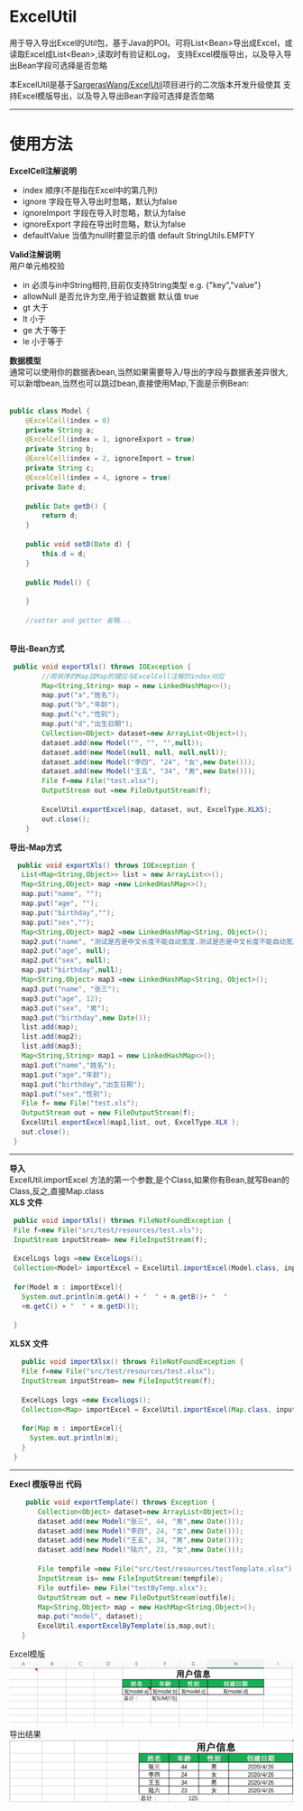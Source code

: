 # ExcelUtil
用于导入导出Excel的Util包，基于Java的POI。可将List&lt;Bean>导出成Excel，或读取Excel成List&lt;Bean>,读取时有验证和Log，
支持Excel模版导出，以及导入导出Bean字段可选择是否忽略
  
本ExcelUtil是基于[SargerasWang/ExcelUtil](https://github.com/SargerasWang/ExcelUtil)项目进行的二次版本开发升级使其
支持Excel模版导出，以及导入导出Bean字段可选择是否忽略
***
# 使用方法
**ExcelCell注解说明**
* index 顺序(不是指在Excel中的第几列)
* ignore 字段在导入导出时忽略，默认为false
* ignoreImport 字段在导入时忽略，默认为false
* ignoreExport 字段在导出时忽略，默认为false
* defaultValue 当值为null时要显示的值 default StringUtils.EMPTY 

**Valid注解说明**  
用户单元格校验
* in 必须与in中String相符,目前仅支持String类型 e.g. {"key","value"}
* allowNull 是否允许为空,用于验证数据 默认值 true
* gt 大于
* lt 小于
* ge 大于等于
* le 小于等于

 **数据模型**  
通常可以使用你的数据表bean,当然如果需要导入/导出的字段与数据表差异很大,可以新增bean,当然也可以跳过bean,直接使用Map,下面是示例Bean:
```Java  
  
public class Model {
    @ExcelCell(index = 0)
    private String a;
    @ExcelCell(index = 1, ignoreExport = true)
    private String b;
    @ExcelCell(index = 2, ignoreImport = true)
    private String c;
    @ExcelCell(index = 4, ignore = true)
    private Date d;

    public Date getD() {
        return d;
    }

    public void setD(Date d) {
        this.d = d;
    }
    
    public Model() {
    	
    }
    
    //setter and getter 省略...
  
```
 **导出-Bean方式**  
```Java  
 public void exportXls() throws IOException {
        //用排序的Map且Map的键应与ExcelCell注解的index对应
        Map<String,String> map = new LinkedHashMap<>();
        map.put("a","姓名");
        map.put("b","年龄");
        map.put("c","性别");
        map.put("d","出生日期");
        Collection<Object> dataset=new ArrayList<Object>();
        dataset.add(new Model("", "", "",null));
        dataset.add(new Model(null, null, null,null));
        dataset.add(new Model("李四", "24", "女",new Date()));
        dataset.add(new Model("王五", "34", "男",new Date()));
        File f=new File("test.xlsx");
        OutputStream out =new FileOutputStream(f);
        
        ExcelUtil.exportExcel(map, dataset, out, ExcelType.XLXS);
        out.close();
    }
 ```
 **导出-Map方式**
 ```Java 
   public void exportXls() throws IOException {
    List<Map<String,Object>> list = new ArrayList<>();
    Map<String,Object> map =new LinkedHashMap<>();
    map.put("name", "");
    map.put("age", "");
    map.put("birthday","");
    map.put("sex","");
    Map<String,Object> map2 =new LinkedHashMap<String, Object>();
    map2.put("name", "测试是否是中文长度不能自动宽度.测试是否是中文长度不能自动宽度.");
    map2.put("age", null);
    map2.put("sex", null);
    map.put("birthday",null);
    Map<String,Object> map3 =new LinkedHashMap<String, Object>();
    map3.put("name", "张三");
    map3.put("age", 12);
    map3.put("sex", "男");
    map3.put("birthday",new Date());
    list.add(map);
    list.add(map2);
    list.add(map3);
    Map<String,String> map1 = new LinkedHashMap<>();
    map1.put("name","姓名");
    map1.put("age","年龄");
    map1.put("birthday","出生日期");
    map1.put("sex","性别");
    File f= new File("test.xls");
    OutputStream out = new FileOutputStream(f);
    ExcelUtil.exportExcel(map1,list, out, ExcelType.XLX );
    out.close();
  }
  ```
  - - - -
  **导入**  
  ExcelUtil.importExcel 方法的第一个参数,是个Class,如果你有Bean,就写Bean的Class,反之,直接Map.class  
  **XLS 文件**
   ```Java
    public void importXls() throws FileNotFoundException {
    File f=new File("src/test/resources/test.xls");
    InputStream inputStream= new FileInputStream(f);
    
    ExcelLogs logs =new ExcelLogs();
    Collection<Model> importExcel = ExcelUtil.importExcel(Model.class, inputStream, "yyyy/MM/dd", logs , 0);
    
    for(Model m : importExcel){
      System.out.println(m.getA() + "  " + m.getB()+ "  " 
      +m.getC() + "  " + m.getD());
      
    }
``` 
    
  **XLSX 文件**
 ```Java
    public void importXlsx() throws FileNotFoundException {
    File f=new File("src/test/resources/test.xlsx");
    InputStream inputStream= new FileInputStream(f);

    ExcelLogs logs =new ExcelLogs();
    Collection<Map> importExcel = ExcelUtil.importExcel(Map.class, inputStream, "yyyy/MM/dd HH:mm:ss", logs , 0);

    for(Map m : importExcel){
      System.out.println(m);
    }
  }
   ```
---
 **Execl 模版导出**
 **代码**
  ```Java
	  public void exportTemplate() throws Exception {
		 Collection<Object> dataset=new ArrayList<Object>();
	     dataset.add(new Model("张三", 44, "男",new Date()));
	     dataset.add(new Model("李四", 24, "女",new Date()));
	     dataset.add(new Model("王五", 34, "男",new Date()));
	     dataset.add(new Model("陆六", 23, "女",new Date()));
	     
		 File tempfile =new File("src/test/resources/testTemplate.xlsx");
		 InputStream is= new FileInputStream(tempfile);
		 File outfile= new File("testByTemp.xlsx");
		 OutputStream out = new FileOutputStream(outfile);
		 Map<String,Object> map = new HashMap<String,Object>();
		 map.put("model", dataset);
		 ExcelUtil.exportExcelByTemplate(is,map,out);
	 }

``` 
 Excel模版  
![Excel导出模版](/image/temp.png "Excel导出模版")  
导出结果  
![Excel模版导出结果](/image/export.png "Excel模版导出结果")
